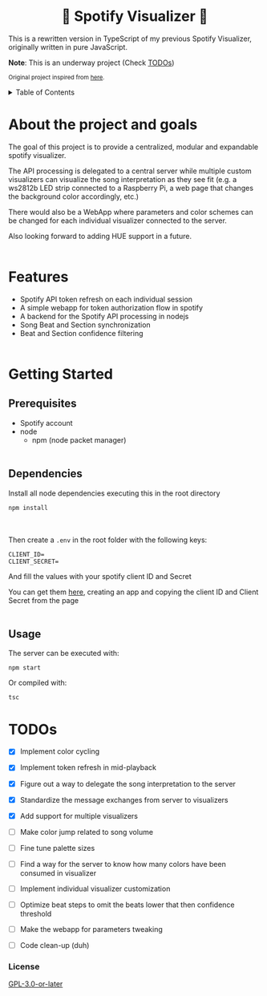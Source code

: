 <div align="center"> <h1><strong>🎵 Spotify Visualizer 🎵</strong></h1> </div>

This is a rewritten version in TypeScript of my previous Spotify Visualizer, originally written in pure JavaScript.

**Note**: This is an underway project (Check <a href="#todos">TODOs</a>)

<sub>Original project inspired from [here](https://github.com/lukefredrickson/spotify-led-visualizer).</sub>

<details>
  <summary>Table of Contents</summary>
  <ol>
    <li>
      <a href="#about-the-project-and-goals">About the project and goals</a>
    </li>
    <li><a href="#features">Features</a></li>
    <li><a href="#getting-started">Getting Started</a></li>
    <ul>
        <li><a href="#prerequisites">Prerequisites</a></li>
        <li><a href="#dependencies">Dependencies</a></li>
        <li><a href="#usage">Usage</a></li>
    </ul>
    <li><a href="#todos">TODOs</a></li>
    <li><a href="#license">License</a></li>
  </ol>
</details>

# About the project and goals
The goal of this project is to provide a centralized, modular and expandable spotify visualizer.

The API processing is delegated to a central server while multiple custom visualizers can visualize the song interpretation as they see fit (e.g. a ws2812b LED strip connected to a Raspberry Pi, a web page that changes the background color accordingly, etc.)

There would also be a WebApp where parameters and color schemes can be changed for each individual visualizer connected to the server.

Also looking forward to adding HUE support in a future.
<br><br/>

# Features
- Spotify API token refresh on each individual session
- A simple webapp for token authorization flow in spotify
- A backend for the Spotify API processing in nodejs
- Song Beat and Section synchronization
- Beat and Section confidence filtering
<br><br/>

# Getting Started
## Prerequisites
- Spotify account
- node
  - npm (node packet manager)
<br><br/>
## Dependencies
Install all node dependencies executing this in the root directory
```console
npm install
```
<br><br/>
Then create a ```.env``` in the root folder with the following keys:
```
CLIENT_ID=
CLIENT_SECRET=
```
And fill the values with your spotify client ID and Secret 

You can get them [here](https://developer.spotify.com/dashboard/applications), creating an app and copying the client ID and Client Secret from the page
<br><br/>
## Usage
The server can be executed with:
```console
npm start
```

Or compiled with:
```console
tsc
```

# TODOs
- [x] Implement color cycling
- [x] Implement token refresh in mid-playback
- [x] Figure out a way to delegate the song interpretation to the server
- [x] Standardize the message exchanges from server to visualizers
- [x] Add support for multiple visualizers
- [ ] Make color jump related to song volume
- [ ] Fine tune palette sizes
- [ ] Find a way for the server to know how many colors have been consumed in visualizer
- [ ] Implement individual visualizer customization
- [ ] Optimize beat steps to omit the beats lower that then confidence threshold
- [ ] Make the webapp for parameters tweaking
- [ ] Code clean-up (duh)


### License
[GPL-3.0-or-later](https://opensource.org/licenses/GPL-3.0)
